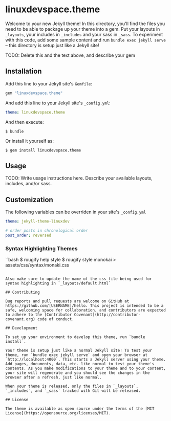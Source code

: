 # linuxdevspace.theme

Welcome to your new Jekyll theme! In this directory, you'll find the files you need to be able to package up your theme into a gem. Put your layouts in `_layouts`, your includes in `_includes` and your sass in `_sass`. To experiment with this code, add some sample content and run `bundle exec jekyll serve` – this directory is setup just like a Jekyll site!

TODO: Delete this and the text above, and describe your gem

## Installation

Add this line to your Jekyll site's `Gemfile`:

```ruby
gem "linuxdevspace.theme"
```

And add this line to your Jekyll site's `_config.yml`:

```yaml
theme: linuxdevspace.theme
```

And then execute:

    $ bundle

Or install it yourself as:

    $ gem install linuxdevspace.theme

## Usage

TODO: Write usage instructions here. Describe your available layouts, includes, and/or sass.

## Customization

The following variables can be overriden in your site's `_config.yml`

``` yaml
theme: jekyll-theme-linuxdev   

# order posts in chronological order
post_order: reversed
```

### Syntax Highlighting Themes

``bash
$ rougify help style
$ rougify style monokai > assets/css/syntax/monaki.css
```

Also make sure to update the name of the css file being used for syntax highlighting in `_layouts/default.html`

## Contributing

Bug reports and pull requests are welcome on GitHub at https://github.com/[USERNAME]/hello. This project is intended to be a safe, welcoming space for collaboration, and contributors are expected to adhere to the [Contributor Covenant](http://contributor-covenant.org) code of conduct.

## Development

To set up your environment to develop this theme, run `bundle install`.

Your theme is setup just like a normal Jekyll site! To test your theme, run `bundle exec jekyll serve` and open your browser at `http://localhost:4000`. This starts a Jekyll server using your theme. Add pages, documents, data, etc. like normal to test your theme's contents. As you make modifications to your theme and to your content, your site will regenerate and you should see the changes in the browser after a refresh, just like normal.

When your theme is released, only the files in `_layouts`, `_includes`, and `_sass` tracked with Git will be released.

## License

The theme is available as open source under the terms of the [MIT License](https://opensource.org/licenses/MIT).

